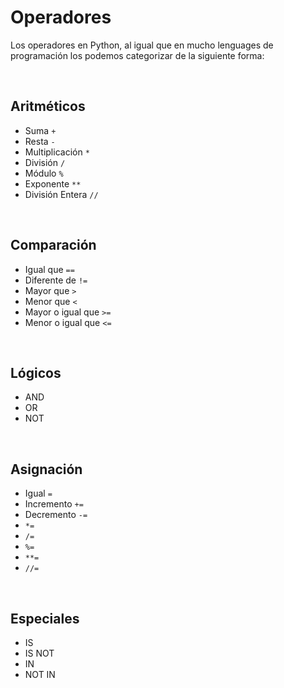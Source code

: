# Operadores

Los operadores en Python, al igual que en mucho lenguages de programación los podemos categorizar de la siguiente forma:

<br>

## Aritméticos

- Suma `+`
- Resta `-`
- Multiplicación `*`
- División `/`
- Módulo `%`
- Exponente `**`
- División Entera `//`

<br>

## Comparación

- Igual que `==`
- Diferente de `!=`
- Mayor que `>`
- Menor que `<`
- Mayor o igual que `>=`
- Menor o igual que `<=`

<br>

## Lógicos

- AND
- OR
- NOT

<br>

## Asignación

- Igual `=`
- Incremento `+=`
- Decremento `-=`
- `*=`
- `/=`
- `%=`
- `**=`
- `//=`

<br>

## Especiales

- IS
- IS NOT
- IN
- NOT IN
